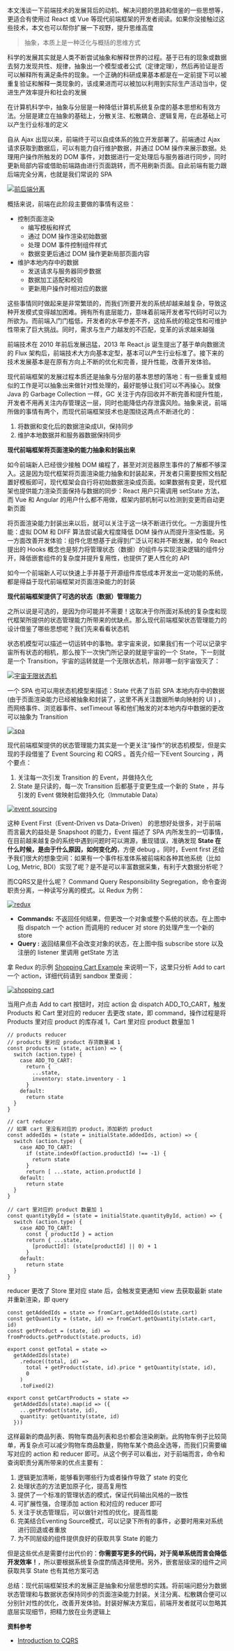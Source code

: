 本文浅谈一下前端技术的发展背后的动机、解决问题的思路和借鉴的一些思想等，更适合有使用过 React 或 Vue 等现代前端框架的开发者阅读。如果你没接触过这些技术，本文也可以帮你扩展一下视野，提升思维高度

> 抽象，本质上是一种泛化与概括的思维方式

科学的发展其实就是人类不断尝试抽象和解释世界的过程。基于已有的现象或数据去努力发现共性、规律，抽象出一个模型或者公式（定律定理），然后再验证是否可以解释所有满足条件的现象。一个正确的科研成果基本都是在一定前提下可以被重复验证和解释一类现象的，该成果进而可以被加以利用到实际生产活动当中，促进生产效率提升和社会的发展

在计算机科学中，抽象与分层是一种降低计算机系统复杂度的基本思想和有效方法。分层是建立在抽象的基础上，分散关注、松散耦合、逻辑复用，在此基础上可以产生行业标准的定义

自从 Ajax 出现以来，前端终于可以自成体系的独立开发部署了。前端通过 Ajax 请求获取到数据后，可以有能力自行维护数据，并通过 DOM 操作来展示数据。处理用户操作所触发的 DOM 事件，对数据进行一定处理后与服务器进行同步，同时更新局部内容或借助前端路由进行页面跳转，而不用刷新页面。自此前端有能力跟后端完全分离，也就是我们常说的 SPA

[![前后端分离](https://user-images.githubusercontent.com/4401831/50513371-5f500380-0ad2-11e9-83e3-38d50c2aebdb.jpg)](https://user-images.githubusercontent.com/4401831/50513371-5f500380-0ad2-11e9-83e3-38d50c2aebdb.jpg)

概括来说，前端在此阶段主要做的事情有这些：

- 控制页面渲染
  - 编写模板和样式
  - 通过 DOM 操作渲染初始数据
  - 处理 DOM 事件控制组件样式
  - 数据变更后通过 DOM 操作更新局部页面内容
- 维护本地内存中的数据
  - 发送请求与服务器同步数据
  - 数据加工适配和校验
  - 更新用户操作时相对应的数据

这些事情同时做起来是非常繁琐的，而我们所要开发的系统却越来越复杂，导致这种开发模式变得越加困难。拥有所有底层能力，意味着前端开发者写代码时可以为所欲为。而前端入门门槛低，开发者的水平参差不齐，这给系统的稳定性和可维护性带来了巨大挑战。同时，需求与生产力越发的不匹配，变革的诉求越来越强

前端技术在 2010 年前后发展迅猛，2013 年 React.js 诞生提出了基于单向数据流的 Flux 架构后，前端技术大方向基本定型，基本可以产生行业标准了。接下来的技术发展基本是在原有方向上不断的优化和完善，提升性能，改善开发体验。

现代前端框架的发展过程本质还是抽象与分层的基本思想的落地：有一些重复或相似的工作是可以抽象出来做针对性处理的，最好能够让我们可以不再操心。就像 Java 的 Garbage Collection 一样，GC 关注于内存回收并不断完善和提升性能，开发者不用再关注内存管理这一层，同时也能降低内存泄露风险。抽象来说，前端所做的事情有两个，而现代前端框架技术也是围绕这两点不断进化的：

1. 将数据和变化后的数据渲染成UI，保持同步
2. 维护本地数据并和服务器数据保持同步

**现代前端框架将页面渲染的能力抽象和封装出来**

如今前端新人已经很少接触 DOM 编程了，甚至对浏览器原生事件的了解都不够深入。这是因为现代框架将页面渲染能力抽象和封装起来，开发者只需要按照文档配置好模板即可，现代框架会自行将初始数据渲染成页面。如果数据有变更，现代框架也提供能力渲染页面保持与数据的同步：React 用户只需调用 setState 方法，而 Vue 和 Angular 的用户什么都不用做，框架内部机制可以检测到变更而自动更新页面

将页面渲染能力封装出来以后，就可以关注于这一块不断进行优化。一方面提升性能：虚拟 DOM 和 DIFF 算法尝试最大程度降低 DOM 操作从而提升渲染性能。另一方面改善开发体验：组件化思想基于此得到广泛认可和并不断发展，如今 React 提出的 Hooks 概念也是努力将管理状态（数据）的组件与实现渲染逻辑的组件分开，降低嵌套组件的复杂度并提升复用性，也提供了更人性化的 API

如今一个前端新人可以快速上手并基于开源组件库低成本开发出一定功能的系统，都是得益于现代前端框架对页面渲染能力的封装

**现代前端框架提供了可选的状态（数据）管理能力**

之所以说是可选的，是因为你可能并不需要！这取决于你所面对系统的复杂度和现代框架所提供的状态管理能力所带来的优缺点。那么现代前端框架状态管理能力的设计借鉴了哪些思想呢？我们先来看看状态机

状态机模型可以描述一切运转中的事物。拿宇宙来说，如果我们有一个可以记录宇宙所有状态的相机，那么按下一次快门所记录的就是宇宙的一个 State，下一刻就是一个 Transition，宇宙的运转就是一个无限状态机，除非哪一刻宇宙毁灭了：

[![宇宙无限状态机](https://user-images.githubusercontent.com/4401831/50536901-7d7e3800-0b94-11e9-83c6-1e08c126c857.jpg)](https://user-images.githubusercontent.com/4401831/50536901-7d7e3800-0b94-11e9-83c6-1e08c126c857.jpg)

一个 SPA 也可以用状态机模型来描述：State 代表了当前 SPA 本地内存中的数据 (由于页面渲染能力已经被抽象和封装了，这里不再关注数据所单向映射的 UI ) ，而网络事件、浏览器事件、setTimeout 等和他们触发的对本地内存中数据的更改可以抽象为 Transition

[![spa](https://user-images.githubusercontent.com/4401831/50578843-20c39b80-0e7a-11e9-80c6-960fdc7a0d97.jpg)](https://user-images.githubusercontent.com/4401831/50578843-20c39b80-0e7a-11e9-80c6-960fdc7a0d97.jpg)

现代前端框架提供的状态管理能力其实是一个更关注“操作”的状态机模型，但是实现的手段借鉴了 Event Sourcing 和 CQRS 。首先介绍一下Event Sourcing ，两个要点：

1. 关注每一次引发 Transition 的 Event，并做持久化
2. State 是只读的，每一次 Transition 后都基于变更生成一个新的 State ，并与引发的 Event 做映射后做持久化（Immutable Data）

[![event sourcing](https://user-images.githubusercontent.com/4401831/50582921-fb965380-0ea0-11e9-8dcb-ad14be9346a2.jpg)](https://user-images.githubusercontent.com/4401831/50582921-fb965380-0ea0-11e9-8dcb-ad14be9346a2.jpg)

这种 Event First（Event-Driven vs Data-Driven） 的思想好处很多，对于前端而言最大的益处是 Snapshoot 的能力，Event 描述了 SPA 内所发生的一切事情，在目前越来越复杂的系统中遇到问题时可以溯源，重现错误，准确发现 **State 在什么时候，是由于什么原因，如何变化的**，方便 debug 。同时，Event first 还给予我们很大的想象空间：如果有一个事件标准体系被前端和各种其他系统（比如 Log, Metric, BDI）实现了呢？是不是可以丰富数据采集，有利于大数据分析呢？

而CQRS又是什么呢？ Command Query Responsibility Segregation，命令查询职责分离，一种读写分离的模式。以 Redux 为例：

[![redux](https://user-images.githubusercontent.com/4401831/50586478-90567c80-0eb4-11e9-8dd0-afdfa96f0b0f.jpg)](https://user-images.githubusercontent.com/4401831/50586478-90567c80-0eb4-11e9-8dd0-afdfa96f0b0f.jpg)

- **Commands:** 不返回任何结果，但更改一个对象或整个系统的状态。在上图中指 dispatch 一个 action 而调用的 reducer 对 store 的处理产生一个新的 store
- **Query :** 返回结果但不会改变对象的状态，在上图中指 subscribe store 以及注册的 listener 里调用 getState 方法

拿 Redux 的示例 [Shopping Cart Example](https://codesandbox.io/s/github/reduxjs/redux/tree/master/examples/shopping-cart) 来说明一下，这里只分析 Add to cart 一个 action，详细代码请到 sandbox 里查阅：

[![shopping cart](https://user-images.githubusercontent.com/4401831/51031035-45381a00-15d6-11e9-899b-600e14e0f289.png)](https://user-images.githubusercontent.com/4401831/51031035-45381a00-15d6-11e9-899b-600e14e0f289.png)

当用户点击 Add to cart 按钮时，对应 action 会 dispatch ADD_TO_CART，触发 Products 和 Cart 里对应的 reducer 去更改 state，即 command，操作过程是将 Products 里对应 product 的库存减 1，Cart 里对应 product 数量加 1

```
// products reducer
// products 里对应 product 存货数量减 1
const products = (state, action) => {
  switch (action.type) {
    case ADD_TO_CART:
      return {
        ...state,
        inventory: state.inventory - 1
      }
    default:
      return state
  }
}

// cart reducer
// 如果 cart 里没有对应的 product，添加新的 product
const addedIds = (state = initialState.addedIds, action) => {
  switch (action.type) {
    case ADD_TO_CART:
      if (state.indexOf(action.productId) !== -1) {
        return state
      }
      return [ ...state, action.productId ]
    default:
      return state
  }
}

// cart 里对应的 product 数量加 1
const quantityById = (state = initialState.quantityById, action) => {
  switch (action.type) {
    case ADD_TO_CART:
      const { productId } = action
      return { ...state,
        [productId]: (state[productId] || 0) + 1
      }
    default:
      return state
  }
}
```

reducer 更改了 Store 里对应 state 后，会触发变更通知 view 去获取最新 state 并重新渲染，即 query

```
const getAddedIds = state => fromCart.getAddedIds(state.cart)
const getQuantity = (state, id) => fromCart.getQuantity(state.cart, id)
const getProduct = (state, id) => fromProducts.getProduct(state.products, id)

export const getTotal = state =>
  getAddedIds(state)
    .reduce((total, id) =>
      total + getProduct(state, id).price * getQuantity(state, id),
      0
    )
    .toFixed(2)

export const getCartProducts = state =>
  getAddedIds(state).map(id => ({
    ...getProduct(state, id),
    quantity: getQuantity(state, id)
  }))
```

这样最新的商品列表、购物车商品列表和总价都会渲染刷新。此购物车例子比较简单，再复杂点可以减少购物车商品数量，购物车某个商品全选等，而我们只需要编写对应的 action 和 reducer 即可。从这个例子可以看出，对于前端而言，命令和查询职责分离所带来的优点主要有：

1. 逻辑更加清晰，能够看到哪些行为或者操作导致了 state 的变化
2. 处理状态的方法更加原子化，提高复用性
3. 提供了一个标准的管理状态的模式，保证代码输出风格的一致性
4. 可扩展性强，合理添加 action 和对应的 reducer 即可
5. 关注于状态管理后，可以做针对性的优化，提高性能
6. 完美结合Eventing Source模式，可以记录下所有的事件，必要时用来对系统进行回退或者重放
7. 为不同层级的组件提供良好的获取共享 State 的能力

但是这些优点是需要付出代价的：**你需要写更多的代码，对于简单系统而言会降低开发效率！**，所以要根据系统复杂度酌情选择使用。另外，嵌套层级深的组件之间获取共享 State 也有其他方案可选

总结：现代前端框架技术的发展正是抽象和分层思想的实践。将前端问题分为数据状态管理和与数据状态保持同步的页面渲染能力封装。关注分离、松散耦合便可以分别针对性的优化，改善开发体验。封装好解决方案后，前端开发者就可以忽略其底层实现细节，把精力放在业务逻辑上

**资料参考**

- [Introduction to CQRS](https://www.codeproject.com/Articles/555855/Introduction-to-CQRS)